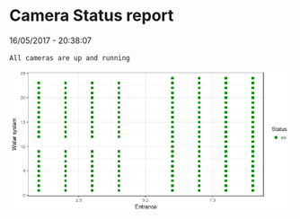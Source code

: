 Camera Status report
================
16/05/2017 - 20:38:07

    All cameras are up and running

![](camreport_files/figure-markdown_github/unnamed-chunk-2-1.png)
